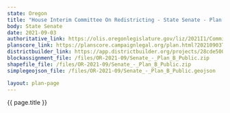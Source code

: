 ```yaml
---
state: Oregon
title: "House Interim Committee On Redistricting - State Senate - Plan B"
body: State Senate
date: 2021-09-03
authoritative_link: https://olis.oregonlegislature.gov/liz/2021I1/Committees/HRED/2021-09-03-08-00/MeetingMaterials
planscore_link: https://planscore.campaignlegal.org/plan.html?20210903T163945.320722026Z
districtbuilder_link: https://app.districtbuilder.org/projects/28cde500-64bf-4d7d-8ef5-c4fae8415973
blockassignment_file: /files/OR-2021-09/Senate_-_Plan_B_Public.zip
shapefile_file: /files/OR-2021-09/Senate_-_Plan_B_Public.zip
simplegeojson_file: /files/OR-2021-09/Senate_-_Plan_B_Public.geojson

layout: plan-page
---
```


{{ page.title }}
